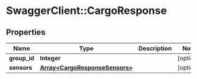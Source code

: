 # SwaggerClient::CargoResponse

## Properties
Name | Type | Description | Notes
------------ | ------------- | ------------- | -------------
**group_id** | **Integer** |  | [optional] 
**sensors** | [**Array&lt;CargoResponseSensors&gt;**](CargoResponseSensors.md) |  | [optional] 


